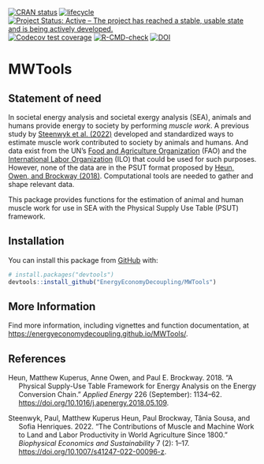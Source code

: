
<!-- README.md is generated from README.Rmd. Please edit that file -->
<!-- badges: start -->

[![CRAN
status](https://www.r-pkg.org/badges/version/MWTools)](https://CRAN.R-project.org/package=MWTools)
[![lifecycle](https://img.shields.io/badge/lifecycle-stable-brightgreen.svg)](https://lifecycle.r-lib.org/articles/stages.html#stable)
[![Project Status: Active – The project has reached a stable, usable
state and is being actively
developed.](https://www.repostatus.org/badges/latest/active.svg)](https://www.repostatus.org/#active)
[![Codecov test
coverage](https://codecov.io/gh/EnergyEconomyDecoupling/MWTools/branch/master/graph/badge.svg)](https://codecov.io/gh/EnergyEconomyDecoupling/MWTools?branch=master)
[![R-CMD-check](https://github.com/EnergyEconomyDecoupling/MWTools/actions/workflows/R-CMD-check.yaml/badge.svg)](https://github.com/EnergyEconomyDecoupling/MWTools/actions/workflows/R-CMD-check.yaml)
[![DOI](https://zenodo.org/badge/DOI/10.5281/zenodo.7584859.svg)](https://doi.org/10.5281/zenodo.7584859)
<!-- badges: end -->

# MWTools

## Statement of need

In societal energy analysis and societal exergy analysis (SEA), animals
and humans provide energy to society by performing *muscle work*. A
previous study by [Steenwyk et al.
(2022)](https://doi.org/10.1007/s41247-022-00096-z) developed and
standardized ways to estimate muscle work contributed to society by
animals and humans. And data exist from the UN’s [Food and Agriculture
Organization](https://www.fao.org/home/en) (FAO) and the [International
Labor Organization](https://www.ilo.org) (ILO) that could be used for
such purposes. However, none of the data are in the PSUT format proposed
by [Heun, Owen, and Brockway
(2018)](https://doi.org/10.1016/j.apenergy.2018.05.109). Computational
tools are needed to gather and shape relevant data.

This package provides functions for the estimation of animal and human
muscle work for use in SEA with the Physical Supply Use Table (PSUT)
framework.

## Installation

You can install this package from [GitHub](https://github.com/) with:

``` r
# install.packages("devtools")
devtools::install_github("EnergyEconomyDecoupling/MWTools")
```

## More Information

Find more information, including vignettes and function documentation,
at <https://energyeconomydecoupling.github.io/MWTools/>.

## References

<div id="refs" class="references csl-bib-body hanging-indent">

<div id="ref-Heun:2018" class="csl-entry">

Heun, Matthew Kuperus, Anne Owen, and Paul E. Brockway. 2018. “A
Physical Supply-Use Table Framework for Energy Analysis on the Energy
Conversion Chain.” *Applied Energy* 226 (September): 1134–62.
<https://doi.org/10.1016/j.apenergy.2018.05.109>.

</div>

<div id="ref-Steenwyk:2022ww" class="csl-entry">

Steenwyk, Paul, Matthew Kuperus Heun, Paul Brockway, Tânia Sousa, and
Sofia Henriques. 2022. “The Contributions of Muscle and Machine Work to
Land and Labor Productivity in World Agriculture Since 1800.”
*Biophysical Economics and Sustainability* 7 (2): 1–17.
<https://doi.org/10.1007/s41247-022-00096-z>.

</div>

</div>
